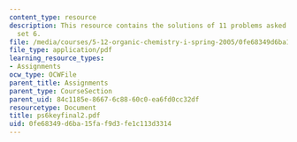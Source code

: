 ```yaml
---
content_type: resource
description: This resource contains the solutions of 11 problems asked in problem
  set 6.
file: /media/courses/5-12-organic-chemistry-i-spring-2005/0fe68349d6ba15faf9d3fe1c113d3314_ps6keyfinal2.pdf
file_type: application/pdf
learning_resource_types:
- Assignments
ocw_type: OCWFile
parent_title: Assignments
parent_type: CourseSection
parent_uid: 84c1185e-8667-6c88-60c0-ea6fd0cc32df
resourcetype: Document
title: ps6keyfinal2.pdf
uid: 0fe68349-d6ba-15fa-f9d3-fe1c113d3314
---
```

